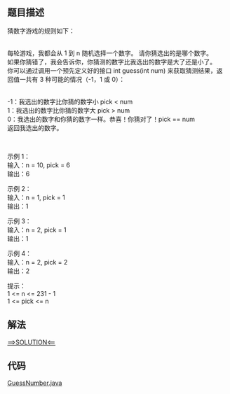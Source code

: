 ## 题目描述

猜数字游戏的规则如下：

<br>每轮游戏，我都会从 1 到 n 随机选择一个数字。 请你猜选出的是哪个数字。
<br>如果你猜错了，我会告诉你，你猜测的数字比我选出的数字是大了还是小了。
<br>你可以通过调用一个预先定义好的接口 int guess(int num) 来获取猜测结果，返回值一共有 3 种可能的情况（-1，1 或 0）：

<br>-1：我选出的数字比你猜的数字小 pick < num
<br>1：我选出的数字比你猜的数字大 pick > num
<br>0：我选出的数字和你猜的数字一样。恭喜！你猜对了！pick == num
<br>返回我选出的数字。

 

示例 1：
<br>输入：n = 10, pick = 6
<br>输出：6

示例 2：
<br>输入：n = 1, pick = 1
<br>输出：1

示例 3：
<br>输入：n = 2, pick = 1
<br>输出：1

示例 4：
<br>输入：n = 2, pick = 2
<br>输出：2

提示：
<br>1 <= n <= 231 - 1
<br>1 <= pick <= n

## 解法

[==>SOLUTION<==](https://leetcode-cn.com/problems/guess-number-higher-or-lower/solution/cai-shu-zi-da-xiao-by-leetcode-solution-qdzu/)

## 代码

[GuessNumber.java](https://github.com/Marshal7cc/leetcode-java/blob/master/src/binarysearch/GuessNumber.java)

